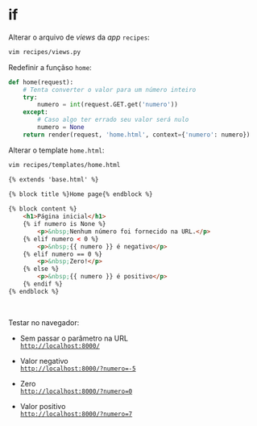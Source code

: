 # if

Alterar o arquivo de *views* da *app* `recipes`:
```bash
vim recipes/views.py
```
Redefinir a funçãso `home`:
```python
def home(request):
    # Tenta converter o valor para um número inteiro
    try:
        numero = int(request.GET.get('numero'))
    except:
        # Caso algo ter errado seu valor será nulo
        numero = None
    return render(request, 'home.html', context={'numero': numero})
```
   
Alterar o template `home.html`:
```bash
vim recipes/templates/home.html
```
```html
{% extends 'base.html' %}

{% block title %}Home page{% endblock %}
     
{% block content %}
    <h1>Página inicial</h1>
    {% if numero is None %}
        <p>&nbsp;Nenhum número foi fornecido na URL.</p>
    {% elif numero < 0 %}
        <p>&nbsp;{{ numero }} é negativo</p>
    {% elif numero == 0 %}
        <p>&nbsp;Zero!</p>
    {% else %}
        <p>&nbsp;{{ numero }} é positivo</p>
    {% endif %}
{% endblock %}
```
&nbsp;  
  
Testar no navegador:
- Sem passar o parâmetro na URL  
    [`http://localhost:8000/`](http://localhost:8000/)

- Valor negativo  
    [`http://localhost:8000/?numero=-5`](http://localhost:8000/?numero=-5)

- Zero  
    [`http://localhost:8000/?numero=0`](http://localhost:8000/?numero=0)

- Valor positivo  
    [`http://localhost:8000/?numero=7`](http://localhost:8000/?numero=7)
